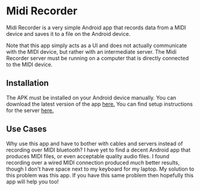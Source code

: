 # Midi Recorder
Midi Recorder is a very simple Android app that records data from a MIDI device and saves it to a file on the Android device.

Note that this app simply acts as a UI and does not actually communicate with the MIDI device, but rather with an intermediate server. The Midi Recorder server must be running on a computer that is directly connected to the MIDI device.

## Installation
The APK must be installed on your Android device manually. You can download the latest version of the app [here.](https://github.com/rowak/midi-recorder/releases/latest) You can find setup instructions for the server [here.](https://github.com/rowak/midi-recorder-server)

## Use Cases
Why use this app and have to bother with cables and servers instead of recording over MIDI bluetooth? I have yet to find a decent Android app that produces MIDI files, or even acceptable quality audio files. I found recording over a wired MIDI connection produced *much* better results, though I don't have space next to my keyboard for my laptop. My solution to this problem was this app. If you have this same problem then hopefully this app will help you too!
